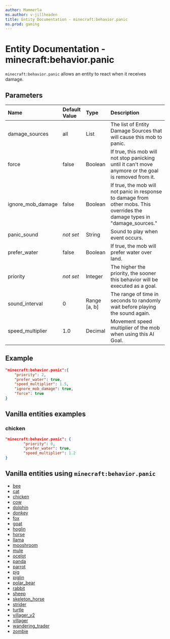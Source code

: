 ```yaml
---
author: Mammerla
ms.author: v-jillheaden
title: Entity Documentation - minecraft:behavior.panic
ms.prod: gaming
---
```


# Entity Documentation - minecraft:behavior.panic

`minecraft:behavior.panic` allows an entity to react when it receives damage.

## Parameters

|Name |Default Value  |Type  |Description  |
|:----------|:----------|:----------|:----------|
|damage_sources| all| List| The list of Entity Damage Sources that will cause this mob to panic. |
|force| false| Boolean| If true, this mob will not stop panicking until it can't move anymore or the goal is removed from it. |
|ignore_mob_damage| false| Boolean| If true, the mob will not panic in response to damage from other mobs. This overrides the damage types in "damage_sources." |
|panic_sound| *not set*| String| Sound to play when event occurs. |
|prefer_water| false| Boolean| If true, the mob will prefer water over land. |
|priority|*not set*|Integer|The higher the priority, the sooner this behavior will be executed as a goal.|
|sound_interval| 0| Range [a, b]| The range of time in seconds to randomly wait before playing the sound again. |
|speed_multiplier| 1.0| Decimal| Movement speed multiplier of the mob when using this AI Goal. |

## Example

```json
"minecraft:behavior.panic":{
    "priority": 2,
    "prefer_water": true,
    "speed_multiplier": 1.5,
    "ignore_mob_damage": true,
    "force": true
}
```

## Vanilla entities examples

### chicken

```json
"minecraft:behavior.panic": {
        "priority": 0,
        "prefer_water": true,
        "speed_multiplier": 1.2
}
```

## Vanilla entities using `minecraft:behavior.panic`

- [bee](../../../../Source/VanillaBehaviorPack_Snippets/entities/bee.md)
- [cat](../../../../Source/VanillaBehaviorPack_Snippets/entities/cat.md)
- [chicken](../../../../Source/VanillaBehaviorPack_Snippets/entities/chicken.md)
- [cow](../../../../Source/VanillaBehaviorPack_Snippets/entities/cow.md)
- [dolphin](../../../../Source/VanillaBehaviorPack_Snippets/entities/dolphin.md)
- [donkey](../../../../Source/VanillaBehaviorPack_Snippets/entities/donkey.md)
- [fox](../../../../Source/VanillaBehaviorPack_Snippets/entities/fox.md)
- [goat](../../../../Source/VanillaBehaviorPack_Snippets/entities/goat.md)
- [hoglin](../../../../Source/VanillaBehaviorPack_Snippets/entities/hoglin.md)
- [horse](../../../../Source/VanillaBehaviorPack_Snippets/entities/horse.md)
- [llama](../../../../Source/VanillaBehaviorPack_Snippets/entities/llama.md)
- [mooshroom](../../../../Source/VanillaBehaviorPack_Snippets/entities/mooshroom.md)
- [mule](../../../../Source/VanillaBehaviorPack_Snippets/entities/mule.md)
- [ocelot](../../../../Source/VanillaBehaviorPack_Snippets/entities/ocelot.md)
- [panda](../../../../Source/VanillaBehaviorPack_Snippets/entities/panda.md)
- [parrot](../../../../Source/VanillaBehaviorPack_Snippets/entities/parrot.md)
- [pig](../../../../Source/VanillaBehaviorPack_Snippets/entities/pig.md)
- [piglin](../../../../Source/VanillaBehaviorPack_Snippets/entities/piglin.md)
- [polar_bear](../../../../Source/VanillaBehaviorPack_Snippets/entities/polar_bear.md)
- [rabbit](../../../../Source/VanillaBehaviorPack_Snippets/entities/rabbit.md)
- [sheep](../../../../Source/VanillaBehaviorPack_Snippets/entities/sheep.md)
- [skeleton_horse](../../../../Source/VanillaBehaviorPack_Snippets/entities/skeleton_horse.md)
- [strider](../../../../Source/VanillaBehaviorPack_Snippets/entities/strider.md)
- [turtle](../../../../Source/VanillaBehaviorPack_Snippets/entities/turtle.md)
- [villager_v2](../../../../Source/VanillaBehaviorPack_Snippets/entities/villager_v2.md)
- [villager](../../../../Source/VanillaBehaviorPack_Snippets/entities/villager.md)
- [wandering_trader](../../../../Source/VanillaBehaviorPack_Snippets/entities/wandering_trader.md)
- [zombie](../../../../Source/VanillaBehaviorPack_Snippets/entities/zombie.md)
